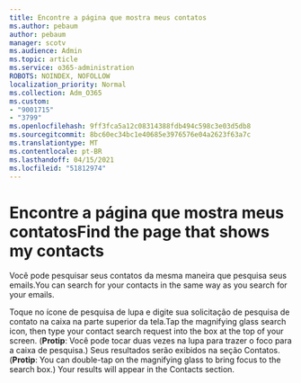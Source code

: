 ```yaml
---
title: Encontre a página que mostra meus contatos
ms.author: pebaum
author: pebaum
manager: scotv
ms.audience: Admin
ms.topic: article
ms.service: o365-administration
ROBOTS: NOINDEX, NOFOLLOW
localization_priority: Normal
ms.collection: Adm_O365
ms.custom:
- "9001715"
- "3799"
ms.openlocfilehash: 9ff3fca5a12c08314388fdb494c598c3e03d5db8
ms.sourcegitcommit: 8bc60ec34bc1e40685e3976576e04a2623f63a7c
ms.translationtype: MT
ms.contentlocale: pt-BR
ms.lasthandoff: 04/15/2021
ms.locfileid: "51812974"
---
```

# <a name="find-the-page-that-shows-my-contacts"></a><span data-ttu-id="64e9b-102">Encontre a página que mostra meus contatos</span><span class="sxs-lookup"><span data-stu-id="64e9b-102">Find the page that shows my contacts</span></span>

<span data-ttu-id="64e9b-103">Você pode pesquisar seus contatos da mesma maneira que pesquisa seus emails.</span><span class="sxs-lookup"><span data-stu-id="64e9b-103">You can search for your contacts in the same way as you search for your emails.</span></span>
 
<span data-ttu-id="64e9b-104">Toque no ícone de pesquisa de lupa e digite sua solicitação de pesquisa de contato na caixa na parte superior da tela.</span><span class="sxs-lookup"><span data-stu-id="64e9b-104">Tap the magnifying glass search icon, then type your contact search request into the box at the top of your screen.</span></span> <span data-ttu-id="64e9b-105">(**Protip**: Você pode tocar duas vezes na lupa para trazer o foco para a caixa de pesquisa.) Seus resultados serão exibidos na seção Contatos.</span><span class="sxs-lookup"><span data-stu-id="64e9b-105">(**Protip**: You can double-tap on the magnifying glass to bring focus to the search box.) Your results will appear in the Contacts section.</span></span>
